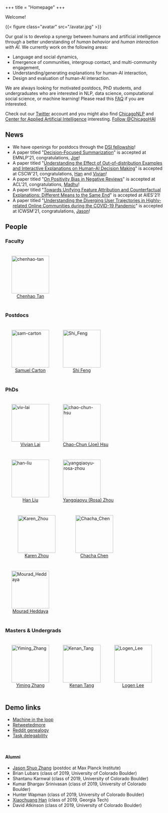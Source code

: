 +++
title = "Homepage"
+++

Welcome!

{{< figure class="avatar" src="/avatar.jpg" >}}

Our goal is to develop a synergy between humans and artificial intelligence through a better understanding of _human behavior_ and _human interaction with AI_.
We currently work on the following areas:

* Language and social dynamics,
* Emergence of communities, intergroup contact, and multi-community engagement,
* Understanding/generating explanations for human-AI interaction,
* Design and evaluation of human-AI interaction.


We are always looking for motivated postdocs, PhD students, and undergraduates who are interested in NLP, data science, computational social science, or machine learning! Please read this [FAQ](https://chenhaot.com/faq.html) if you are interested. 

Check out our [Twitter](https://twitter.com/ChicagoHAI) account and you might also find [ChicagoNLP](https://twitter.com/ChicagoNLP) and [Center for Applied Artificial Intelligence](https://www.chicagobooth.edu/research/center-for-applied-artificial-intelligence) interesting.
<a href="https://twitter.com/ChicagoHAI?ref_src=twsrc%5Etfw" class="twitter-follow-button" data-show-count="false">Follow @ChicagoHAI</a><script async src="https://platform.twitter.com/widgets.js" charset="utf-8"></script>


## News
* We have openings for postdocs through the [DSI fellowship](http://datascience.uchicago.edu/engage/fellowships/)!
* A paper titled "[Decision-Focused Summarization](https://arxiv.org/abs/2109.06896)" is accepted at EMNLP'21, congratulations, [Joe](https://chaochunhsu.github.io/)!
* A paper titled "[Understanding the Effect of Out-of-distribution Examples and Interactive Explanations on Human-AI Decision Making](https://arxiv.org/abs/2101.05303)" is accepted at CSCW'21, congratulations, [Han](https://mrsata.github.io/) and [Vivian](https://vivlai.github.io/)!
* A paper titled "[On Positivity Bias in Negative Reviews](https://arxiv.org/abs/2106.12056)" is accepted at ACL'21, congratulations, [Madhu](https://madhu-aithal.github.io/)!
* A paper titled "[Towards Unifying Feature Attribution and Counterfactual Explanations: Different Means to the Same End](https://chenhaot.com/papers/unifying-explanations.html)" is accepted at AIES'21!
* A paper titled "[Understanding the Diverging User Trajectories in Highly-related Online Communities during the COVID-19 Pandemic](https://chenhaot.com/papers/covid-communities-diverging-trajectories.html)" is accepted at ICWSM'21, congratulations, [Jason](http://www.jasondarkblue.com/)!




## People
### Faculty


<!-- * [Chenhao Tan](https://chenhaot.com) -->
<figure style="display:inline-block;margin:20px;">
    <img src="/chenhao.jpg" alt="chenhao-tan" style="vertical-align:top;width:120px;" />
    <figcaption style="text-align:center;">
        <a href="https://chenhaot.com">Chenhao Tan</a>
    </figcaption>
</figure>

### Postdocs
<!-- * [Sam Carton](http://scarton.people.si.umich.edu/) (CU Boulder) -->
<figure class="photo" style="display:inline-block;margin:20px;">
    <img src="/sam.png" alt="sam-carton" style="vertical-align:top;width:120px;" />
    <figcaption style="text-align:center;">
        <a href="https://shcarton.github.io/">Samuel Carton</a>
    </figcaption>
</figure>
<figure class="photo" style="display:inline-block;margin:20px;">
    <img src="Shi_Feng.jpeg" alt="Shi_Feng" style="vertical-align:top;width:120px;" />
    <figcaption style="text-align:center;">
        <a href="http://www.shifeng.umiacs.io/">Shi Feng</a>
    </figcaption>
</figure>

### PhDs

<figure class="photo" style="display:inline-block;margin:20px;">
    <img src="/viv.png" alt="viv-lai" style="vertical-align:top;width:120px;" />
    <figcaption style="text-align:center;">
        <a href="https://vivlai.github.io/">Vivian Lai</a>
    </figcaption>
</figure>
<figure class="photo" style="display:inline-block;margin:20px;">
    <img src="/joe.png" alt="chao-chun-hsu" style="vertical-align:top;width:120px;" />
    <figcaption style="text-align:center;">
        <a href="https://chaochunhsu.github.io/">Chao-Chun (Joe) Hsu</a>
    </figcaption>
</figure>
<figure class="photo" style="display:inline-block;margin:20px;">
    <img src="/han.png" alt="han-liu" style="vertical-align:top;width:120px;" />
    <figcaption style="text-align:center;">
        <a href="https://hanliuai.github.io/">Han Liu</a>
    </figcaption>
</figure>
<figure class="photo" style="display:inline-block;margin:20px;">
    <img src="/rosa.png" alt="yangqiaoyu-rosa-zhou" style="vertical-align:top;width:120px;" />
    <figcaption style="text-align:center;">
        <a href="https://rosafish.github.io/">Yangqiaoyu (Rosa) Zhou</a>
    </figcaption>
</figure>
<figure class="photo" style="display:inline-block;">
    <img src="Karen_Zhou.jpg" alt="Karen_Zhou" style="vertical-align:top;width:120px;" />
    <figcaption style="text-align:center;">
        <a href="https://karen-zhou.com/">Karen Zhou</a>
    </figcaption>
</figure>
<figure class="photo"  style="display:inline-block;margin:20px;">
    <img src="chacha_1.jpg" alt="Chacha_Chen" style="vertical-align:top;width:120px;" />
    <figcaption style="text-align:center;">
        <a href="https://chacha-chen.github.io">Chacha Chen</a>
    </figcaption>
</figure>
<figure class="photo"  style="display:inline-block;margin:20px;">
    <img src="Mourad_Heddaya.jpeg" alt="Mourad_Heddaya" style="vertical-align:top;width:120px;" />
    <figcaption style="text-align:center;">
        <a href="nan">Mourad Heddaya</a>
    </figcaption>
</figure>

### Masters & Undergrads
<figure class="photo"  style="display:inline-block;margin:20px;">
    <img src="Yiming_Zhang.png" alt="Yiming_Zhang" style="vertical-align:top;width:120px;" />
    <figcaption style="text-align:center;">
        <a href="https://y0mingzhang.github.io/">Yiming Zhang</a>
    </figcaption>
</figure>
<figure class="photo"  style="display:inline-block;margin:20px;">
    <img src="Kenan_Tang.JPG" alt="Kenan_Tang" style="vertical-align:top;width:120px;" />
    <figcaption style="text-align:center;">
        <a href="https://kenantang.github.io/page/">Kenan Tang</a>
    </figcaption>
</figure>
<figure class="photo"  style="display:inline-block;margin:20px;">
    <img src="Logen_Lee.jpeg" alt="Logen_Lee" style="vertical-align:top;width:120px;" />
    <figcaption style="text-align:center;">
        <a href="https://logenleedev.github.io/">Logen Lee</a>
    </figcaption>
</figure>



<!-- [Vivian Lai](https://vivlai.github.io/) (CU Boulder)
[Chao-Chun Hsu](https://chaochunhsu.github.io/)
[Han Liu](https://mrsata.github.io/)
[Yangqiaoyu (Rosa) Zhou](https://rosafish.github.io/) -->

<!-- * [Vivian Lai](https://vivlai.github.io/) (CU Boulder)
* [Chao-Chun Hsu](https://chaochunhsu.github.io/)
* [Han Liu](https://mrsata.github.io/)
* [Yangqiaoyu (Rosa) Zhou](https://rosafish.github.io/) -->

## Demo links
* [Machine in the loop](https://machineintheloop.com/)
* [Retweetedmore](https://chenhaot.com/retweetedmore)
* [Reddit genealogy](https://redditvisualization.herokuapp.com/)
* [Task delegability](https://delegability.github.io/)
<!-- * [Wisecrackings](https://wisecrackings.com/) -->
<br>

#### Alumni

* [Jason Shuo Zhang](http://www.jasondarkblue.com/) (postdoc at Max Planck Institute)
* Brian Lubars (class of 2019, University of Colorado Boulder)
* Shantanu Karnwal (class of 2019, University of Colorado Boulder)
* Kumar Bhargav Srinivasan (class of 2019, University of Colorado Boulder)
* Hunter Wapman (class of 2019, University of Colorado Boulder)
* [Xiaochuang Han](https://xhan77.github.io/) (class of 2019, Georgia Tech)
* David Atkinson (class of 2019, University of Colorado Boulder)




